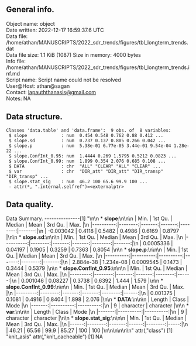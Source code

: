 <!-- This is a markdown file. -->


 General info.
---------------

Object name:    object      
Date written:   2022-12-17 16:59:37.6 UTC  
Data file:      /home/athan/MANUSCRIPTS/2022_sdr_trends/figures/tbl_longterm_trends.dat      
Data file size: 1.1 KiB (1087) 
Size in memory: 4000 bytes      
Info file:      /home/athan/MANUSCRIPTS/2022_sdr_trends/figures/tbl_longterm_trends.inf.md      
Script name:    Script name could not be resolved      
User@Host:      athan@sagan   
Contact:        <lapauththanasis@gmail.com>      
Notes:          NA      


 Data structure.
-----------------

```
Classes 'data.table' and 'data.frame':	9 obs. of  8 variables:
 $ slope             : num  0.454 0.548 0.762 0.88 0.412 ...
 $ slope.sd          : num  0.737 0.137 0.805 0.266 0.042 ...
 $ slope.p           : num  5.38e-01 6.77e-05 3.44e-01 9.54e-04 1.28e-22 ...
 $ slope.ConfInt_0.95: num  1.4444 0.269 1.5795 0.5212 0.0823 ...
 $ slope.ConfInt_0.99: num  1.899 0.354 2.076 0.685 0.108 ...
 $ DATA              : chr  "ALL" "CLEAR" "ALL" "CLEAR" ...
 $ var               : chr  "DIR_att" "DIR_att" "DIR_transp" "DIR_transp" ...
 $ slope.stat_sig    : num  46.2 100 65.6 99.9 100 ...
 - attr(*, ".internal.selfref")=<externalptr> 
```


 Data quality.
---------------
 Data Summary.
---------------[1] "\n\n  * **slope**:\n\n\n    |      Min. | 1st Qu. | Median |   Mean | 3rd Qu. |   Max. |\n    |----------:|--------:|-------:|-------:|--------:|-------:|\n    | -0.003042 |  0.4118 | 0.5482 | 0.4986 |  0.6169 | 0.8797 |\n\n  * **slope.sd**:\n\n\n    |      Min. | 1st Qu. | Median |   Mean | 3rd Qu. |   Max. |\n    |----------:|--------:|-------:|-------:|--------:|-------:|\n    | 0.0005336 | 0.04197 | 0.1905 | 0.3259 |  0.7363 | 0.8054 |\n\n  * **slope.p**:\n\n\n    |      Min. |   1st Qu. |    Median |   Mean | 3rd Qu. |   Max. |\n    |----------:|----------:|----------:|-------:|--------:|-------:|\n    | 2.884e-38 | 1.234e-08 | 0.0009545 | 0.1473 |  0.3444 | 0.5379 |\n\n  * **slope.ConfInt_0.95**:\n\n\n    |     Min. | 1st Qu. | Median |   Mean | 3rd Qu. |  Max. |\n    |---------:|--------:|-------:|-------:|--------:|------:|\n    | 0.001046 | 0.08227 | 0.3738 | 0.6392 |   1.444 | 1.579 |\n\n  * **slope.ConfInt_0.99**:\n\n\n    |     Min. | 1st Qu. | Median |   Mean | 3rd Qu. |  Max. |\n    |---------:|--------:|-------:|-------:|--------:|------:|\n    | 0.001375 |  0.1081 | 0.4916 | 0.8404 |   1.898 | 2.076 |\n\n  * **DATA**:\n\n\n    | Length |     Class |      Mode |\n    |-------:|----------:|----------:|\n    |      9 | character | character |\n\n  * **var**:\n\n\n    | Length |     Class |      Mode |\n    |-------:|----------:|----------:|\n    |      9 | character | character |\n\n  * **slope.stat_sig**:\n\n\n    |  Min. | 1st Qu. | Median |  Mean | 3rd Qu. | Max. |\n    |------:|--------:|-------:|------:|--------:|-----:|\n    | 46.21 |   65.56 |   99.9 | 85.27 |     100 |  100 |\n\n\n<!-- end of list -->\n\n\n"
attr(,"class")
[1] "knit_asis"
attr(,"knit_cacheable")
[1] NA
